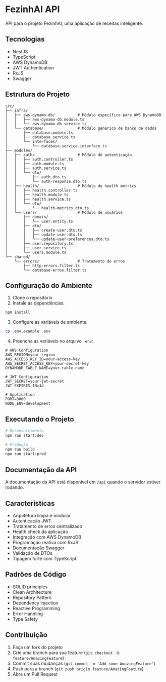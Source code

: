 # FezinhAI API

API para o projeto FezinhAI, uma aplicação de receitas inteligente.

## Tecnologias

- NestJS
- TypeScript
- AWS DynamoDB
- JWT Authentication
- RxJS
- Swagger

## Estrutura do Projeto

```
src/
├── infra/
│   ├── aws-dynamo-db/          # Módulo específico para AWS DynamoDB
│   │   ├── aws-dynamo-db.module.ts
│   │   └── aws-dynamo-db.service.ts
│   └── database/               # Módulo genérico de banco de dados
│       ├── database.module.ts
│       ├── database.service.ts
│       └── interfaces/
│           └── database.service.interface.ts
├── modules/
│   ├── auth/                   # Módulo de autenticação
│   │   ├── auth.controller.ts
│   │   ├── auth.module.ts
│   │   ├── auth.service.ts
│   │   └── dto/
│   │       ├── auth.dto.ts
│   │       └── auth-response.dto.ts
│   ├── health/                 # Módulo de health metrics
│   │   ├── health.controller.ts
│   │   ├── health.module.ts
│   │   ├── health.service.ts
│   │   └── dto/
│   │       └── health-metrics.dto.ts
│   └── users/                  # Módulo de usuários
│       ├── domain/
│       │   └── user.entity.ts
│       ├── dto/
│       │   ├── create-user.dto.ts
│       │   ├── update-user.dto.ts
│       │   └── update-user-preferences.dto.ts
│       ├── user.repository.ts
│       ├── user.service.ts
│       └── users.module.ts
└── shared/
    └── errors/                 # Tratamento de erros
        ├── http-errors.filter.ts
        └── database-erros.filter.ts
```

## Configuração do Ambiente

1. Clone o repositório
2. Instale as dependências:
```bash
npm install
```

3. Configure as variáveis de ambiente:
```bash
cp .env.example .env
```

4. Preencha as variáveis no arquivo `.env`:
```
# AWS Configuration
AWS_REGION=your-region
AWS_ACCESS_KEY_ID=your-access-key
AWS_SECRET_ACCESS_KEY=your-secret-key
DYNAMODB_TABLE_NAME=your-table-name

# JWT Configuration
JWT_SECRET=your-jwt-secret
JWT_EXPIRES_IN=1d

# Application
PORT=3000
NODE_ENV=development
```

## Executando o Projeto

```bash
# Desenvolvimento
npm run start:dev

# Produção
npm run build
npm run start:prod
```

## Documentação da API

A documentação da API está disponível em `/api` quando o servidor estiver rodando.

## Características

- Arquitetura limpa e modular
- Autenticação JWT
- Tratamento de erros centralizado
- Health check da aplicação
- Integração com AWS DynamoDB
- Programação reativa com RxJS
- Documentação Swagger
- Validação de DTOs
- Tipagem forte com TypeScript

## Padrões de Código

- SOLID principles
- Clean Architecture
- Repository Pattern
- Dependency Injection
- Reactive Programming
- Error Handling
- Type Safety

## Contribuição

1. Faça um fork do projeto
2. Crie uma branch para sua feature (`git checkout -b feature/AmazingFeature`)
3. Commit suas mudanças (`git commit -m 'Add some AmazingFeature'`)
4. Push para a branch (`git push origin feature/AmazingFeature`)
5. Abra um Pull Request

